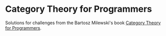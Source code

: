 # Category Theory for Programmers

Solutions for challenges from the Bartosz Milewski's book [Category Theory for Programmers](https://github.com/hmemcpy/milewski-ctfp-pdf).